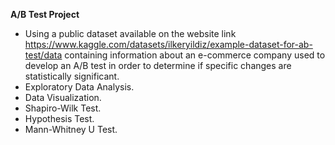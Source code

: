 **A/B Test Project**

- Using a public dataset available on the website link https://www.kaggle.com/datasets/ilkeryildiz/example-dataset-for-ab-test/data containing information about an e-commerce company
  used to develop an A/B test in order to determine if specific changes are statistically significant. 
- Exploratory Data Analysis.
- Data Visualization.
- Shapiro-Wilk Test.
- Hypothesis Test.
- Mann-Whitney U Test.
